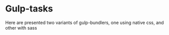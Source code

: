 # Gulp-tasks
Here are presented two variants of gulp-bundlers, one using native css, and other with sass
